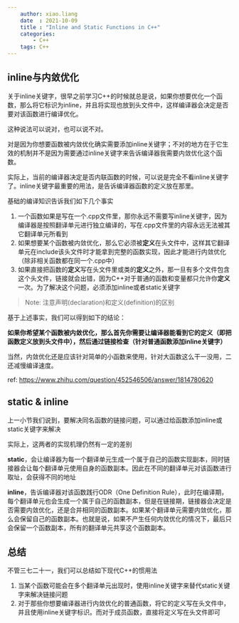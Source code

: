 ```yaml
---
    author: xiao.liang
    date  : 2021-10-09
    title : "Inline and Static Functions in C++"
    categories:
        - C++
    tags: C++
---
```


## inline与内敛优化

关于inline关键字，很早之前学习C++的时候就总是说，如果你想要优化一个函数，那么将它标识为inline，并且将实现也放到头文件中，这样编译器会决定是否要对该函数进行编译优化。

这种说法可以说对，也可以说不对。

对是因为你想要函数被内敛优化确实需要添加inline关键字；不对的地方在于它生效的机制并不是因为需要通过inline关键字来告诉编译器我需要内敛优化这个函数。

实际上，当前的编译器决定是否内联函数的时候，可以说是完全不看inline关键字了。inline关键字最重要的用法，是告诉编译器函数的定义放在那里。

基础的编译知识告诉我们如下几个事实

1. 一个函数如果是写在一个.cpp文件里，那你永远不需要写inline关键字，因为编译器是按照翻译单元进行独立编译的，写在.cpp文件里的内容永远无法被其它翻译单元所看到
2. 如果想要某个函数被内敛优化，那么它必须被**定义**在头文件中，这样其它翻译单元在include该头文件时才能拿到完整的函数实现，因此才能进行内敛优化（除非相关函数都在同一个.cpp中）
3. 如果直接把函数的**定义**写在头文件里或类的**定义**之外，那一旦有多个文件包含这个头文件，链接就会出错，因为C++对于普通的函数和变量都只允许你**定义**一次。为了解决这个问题，必须添加inline或者static关键字

> Note: 注意声明(declaration)和定义(definition)的区别

基于上述事实，我们可以得到如下的结论：

**如果你希望某个函数被内敛优化，那么首先你需要让编译器能看到它的定义（即把函数定义放到头文件中），然后通过链接检查（针对普通函数添加inline关键字）**

当然，内敛优化还是应该针对简单的小函数来使用，针对大函数这么干一没用，二还减慢编译速度。

ref: https://www.zhihu.com/question/452546506/answer/1814780620


## static & inline

上一小节我们说到，要解决同名函数的链接问题，可以通过给函数添加inline或static关键字来解决

实际上，这两者的实现机理仍然有一定的差别

**static**，会让编译器为每一个翻译单元生成一个属于自己的函数实现副本，同时链接器会让每个翻译单元使用自身的函数副本。因此在不同的翻译单元对该函数进行取址，会获得不同的地址

**inline**，告诉编译器对该函数践行ODR（One Definition Rule），此时在编译期，每个翻译单元也会生成一个属于自己的函数副本，但是在链接期，链接器会决定是否需要内敛优化，还是合并相同的函数副本。如果某个翻译单元需要内敛优化，那么会保留自己的函数副本。也就是说，如果不产生任何内敛优化的情况下，最后只会保留一个函数副本，所有的翻译单元共享这个函数副本。

## 总结
不管三七二十一，我们可以总结如下现代C++的惯用法

1. 当某个函数可能会在多个翻译单元出现时，使用inline关键字来替代static关键字来解决链接问题
2. 对于那些你想要编译器进行内敛优化的普通函数，将它的定义写在头文件中，并且使用inline关键字标识。而对于成员函数，直接将定义写在头文件即可